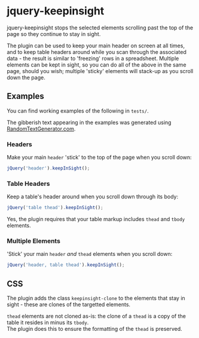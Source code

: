 # jquery-keepinsight

jquery-keepinsight stops the selected elements scrolling past the top of the page so they continue to stay in sight.  

The plugin can be used to keep your main header on screen at all times, and to keep table headers around while you scan 
through the associated data - the result is similar to 'freezing' rows in a spreadsheet.  Multiple elements can be 
kept in sight, so you can do all of the above in the same page, should you wish; multiple 'sticky' elements will 
stack-up as you scroll down the page.

## Examples

You can find working examples of the following in `tests/`.

The gibberish text appearing in the examples was generated using 
[RandomTextGenerator.com](http://randomtextgenerator.com/).

### Headers

Make your main `header` 'stick' to the top of the page when you scroll down:

```javascript
jQuery('header').keepInSight();
```

### Table Headers

Keep a table's header around when you scroll down through its body:

```javascript
jQuery('table thead').keepInSight();
```

Yes, the plugin requires that your table markup includes `thead` and `tbody` elements.

### Multiple Elements

'Stick' your main `header` *and* `thead` elements when you scroll down:

```javascript
jQuery('header, table thead').keepInSight();
```

## CSS

The plugin adds the class `keepinsight-clone` to the elements that stay in sight - these are clones of the targetted 
elements.

`thead` elements are not cloned as-is: the clone of a `thead` is a copy of the table it resides in minus its `tbody`.  
The plugin does this to ensure the formatting of the `thead` is preserved.